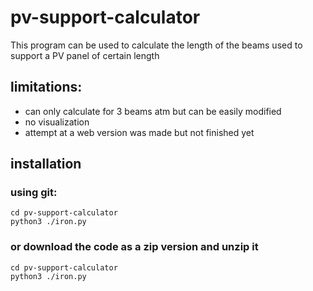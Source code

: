 # pv-support-calculator

This program can be used to calculate the length of the beams used to support a PV panel of certain length


## limitations:

  - can only calculate for 3 beams atm but can be easily modified
  - no visualization
  - attempt at a web version was made but not finished yet

## installation

### using git:
``` git clone https://github.com/hamzawinix/pv-support-calculator.git
cd pv-support-calculator
python3 ./iron.py
```
### or download the code as a zip version and unzip it
```
cd pv-support-calculator
python3 ./iron.py
```
